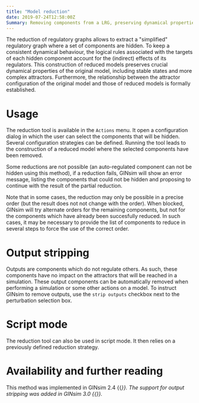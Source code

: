 ```yaml
---
title: "Model reduction"
date: 2019-07-24T12:58:00Z
Summary: Removing components from a LRG, preserving dynamical properties
---
```



The reduction of regulatory graphs allows to extract a "simplified"
regulatory graph where a set of components are hidden. To keep a
consistent dynamical behaviour, the logical rules associated with the
targets of each hidden component account for the (indirect) effects
of its regulators. This construction of reduced models preserves
crucial dynamical properties of the original model, including stable
states and more complex attractors. Furthermore, the relationship
between the attractor configuration of the original model and those
of reduced models is formally established.

Usage
=====

The reduction tool is available in the ``Actions`` menu. It open a
configuration dialog in which the user can select the components
that will be hidden. Several configuration strategies can be defined.
Running the tool leads to the construction of a reduced model where
the selected components have been removed.


Some reductions are not possible (an auto-regulated component can not
be hidden using this method), if a reduction fails, GINsim will show
an error message, listing the components that could not be hidden and
proposing to continue with the result of the partial reduction.


Note that in some cases, the reduction may only be possible in a precise
order (but the result does not not change with the order). When blocked,
GINsim will try alternate orders for the remaining components, but not 
for the components which have already been succesfully reduced. In such
cases, it may be necessary to provide the list of components to reduce in
several steps to force the use of the correct order.


Output stripping
================

Outputs are components which do not regulate others. As such, these
components have no impact on the attractors that will be reached in
a simulation. These output components can be automatically removed
when performing a simulation or some other actions on a model.
To instruct GINsim to remove outputs, use the ``strip outputs`` 
checkbox next to the perturbation selection box.


Script mode
============

The reduction tool can also be used in script mode. It then relies on a previously defined reduction strategy.


Availability and further reading
=================================

This method was implemented in GINsim 2.4 {{<cite Naldi2011 >}}.
The support for output stripping was added in GINsim 3.0 {{<cite Naldi2012 />}}.


